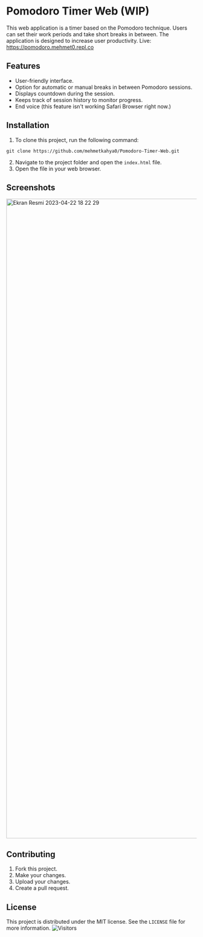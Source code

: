 # Pomodoro Timer Web (WIP)

This web application is a timer based on the Pomodoro technique. Users can set their work periods and take short breaks in between. The application is designed to increase user productivity.
Live: https://pomodoro.mehmet0.repl.co
## Features

- User-friendly interface.
- Option for automatic or manual breaks in between Pomodoro sessions.
- Displays countdown during the session.
- Keeps track of session history to monitor progress.
- End voice (this feature isn't working Safari Browser right now.)


## Installation

1. To clone this project, run the following command:
```
git clone https://github.com/mehmetkahya0/Pomodoro-Timer-Web.git
```
2. Navigate to the project folder and open the `index.html` file.
3. Open the file in your web browser.

## Screenshots
<img width="1694" alt="Ekran Resmi 2023-04-22 18 22 29" src="https://user-images.githubusercontent.com/84154488/233793016-4700bf81-cc3a-40e8-bd8d-693244440e8f.png">


## Contributing

1. Fork this project.
2. Make your changes.
3. Upload your changes.
4. Create a pull request.

## License

This project is distributed under the MIT license. See the `LICENSE` file for more information.
![Visitors](https://api.visitorbadge.io/api/visitors?path=https%3A%2F%2Fgithub.com%2Fmehmetkahya0%2FPomodoro-Timer-Web&label=VISITORS&countColor=%23263759)
